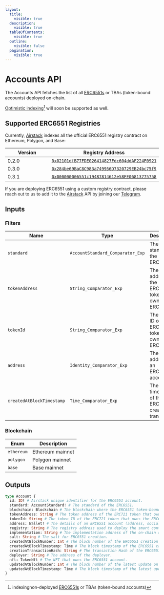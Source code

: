 ```yaml
---
layout:
  title:
    visible: true
  description:
    visible: true
  tableOfContents:
    visible: true
  outline:
    visible: false
  pagination:
    visible: true
---
```


# Accounts API

The Accounts API fetches the list of all [ERC6551s](https://eips.ethereum.org/EIPS/eip-6551) or TBAs (token-bound accounts) deployed on-chain.

[Optimistic indexing](#user-content-fn-1)[^1] will soon be supported as well.

## Supported ERC6551 Registries

Currently, [Airstack](https://airstack.xyz) indexes all the official ERC6551 registry contract on Ethereum, Polygon, and Base:

<table><thead><tr><th width="210">Version</th><th>Registry Address</th></tr></thead><tbody><tr><td>0.2.0</td><td><a href="https://etherscan.io/address/0x02101dfB77FDE026414827Fdc604ddAF224F0921"><code>0x02101dfB77FDE026414827Fdc604ddAF224F0921</code></a></td></tr><tr><td>0.3.0</td><td><a href="https://etherscan.io/address/0x284be69BaC8C983a749956D7320729EB24bc75f9"><code>0x284be69BaC8C983a749956D7320729EB24bc75f9</code></a></td></tr><tr><td>0.3.1</td><td><a href="https://etherscan.io/address/0x000000006551c19487814612e58fe06813775758"><code>0x000000006551c19487814612e58FE06813775758</code></a></td></tr></tbody></table>

If you are deploying ERC6551 using a custom registry contract, please reach out to us to add it to the [Airstack](https://airstack.xyz) API by joining our [Telegram](https://t.me/+1k3c2FR7z51mNDRh).

## Inputs

### Filters

| Name                      | Type                             | Description                                                  |
| ------------------------- | -------------------------------- | ------------------------------------------------------------ |
| `standard`                | `AccountStandard_Comparator_Exp` | The standard of the ERC6551.                                 |
| `tokenAddress`            | `String_Comparator_Exp`          | The token address of the ERC721 token that owns the ERC6551. |
| `tokenId`                 | `String_Comparator_Exp`          | The token ID of the ERC721 token that owns the ERC6551.      |
| `address`                 | `Identity_Comparator_Exp`        | The address of an ERC6551 account.                           |
| `createdAtBlockTimestamp` | `Time_Comparator_Exp`            | The block timestamp of the ERC6551 creation transaction.     |

### Blockchain

| Enum       | Description      |
| ---------- | ---------------- |
| `ethereum` | Ethereum mainnet |
| `polygon`  | Polygon mainnet  |
| `base`     | Base mainnet     |

## Outputs

```graphql
type Account {
  id: ID! # Airstack unique identifier for the ERC6551 account.
  standard: AccountStandard! # The standard of the ERC6551.
  blockchain: Blockchain # The blockchain where the ERC6551 token-bound account is created.
  tokenAddress: String # The token address of the ERC721 token that owns the ERC6551.
  tokenId: String # The token ID of the ERC721 token that owns the ERC6551.
  address: Wallet! # The details of an ERC6551 account (address, socials, token balances).
  registry: String # The registry address used to deploy the smart contract wallet.
  implementation: String # The implementation address of the on-chain smart contract account.
  salt: String # The salt for ERC6551 creation.
  createdAtBlockNumber: Int # The block number of the ERC6551 creation transaction.
  createdAtBlockTimestamp: Time # The block timestamp of the ERC6551 creation transaction.
  creationTransactionHash: String # The transaction Hash of the ERC6551 creation transaction.
  deployer: String # The address of the deployer.
  nft: TokenNft # The NFT that owns the ERC6551 account.
  updatedAtBlockNumber: Int # The block number of the latest update on the ERC6551.
  updatedAtBlockTimestamp: Time # The block timestamp of the latest update on the ERC6551.
}
```

[^1]: indexingnon-deployed [ERC6551s](https://eips.ethereum.org/EIPS/eip-6551) or TBAs (token-bound accounts)

